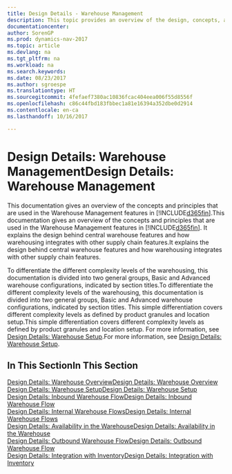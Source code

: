 ```yaml
---
title: Design Details - Warehouse Management
description: This topic provides an overview of the design, concepts, and principles behind the Warehouse Management features in [!INCLUDE[d365fin](includes/d365fin_md.md)].
documentationcenter: 
author: SorenGP
ms.prod: dynamics-nav-2017
ms.topic: article
ms.devlang: na
ms.tgt_pltfrm: na
ms.workload: na
ms.search.keywords: 
ms.date: 08/23/2017
ms.author: sgroespe
ms.translationtype: HT
ms.sourcegitcommit: 4fefaef7380ac10836fcac404eea006f55d8556f
ms.openlocfilehash: c86c44fbd183fbbec1a81e16394a352dbe0d2914
ms.contentlocale: en-ca
ms.lasthandoff: 10/16/2017

---
```

# <a name="design-details-warehouse-management"></a><span data-ttu-id="114b6-103">Design Details: Warehouse Management</span><span class="sxs-lookup"><span data-stu-id="114b6-103">Design Details: Warehouse Management</span></span>
<span data-ttu-id="114b6-104">This documentation gives an overview of the concepts and principles that are used in the Warehouse Management features in [!INCLUDE[d365fin](includes/d365fin_md.md)].</span><span class="sxs-lookup"><span data-stu-id="114b6-104">This documentation gives an overview of the concepts and principles that are used in the Warehouse Management features in [!INCLUDE[d365fin](includes/d365fin_md.md)].</span></span> <span data-ttu-id="114b6-105">It explains the design behind central warehouse features and how warehousing integrates with other supply chain features.</span><span class="sxs-lookup"><span data-stu-id="114b6-105">It explains the design behind central warehouse features and how warehousing integrates with other supply chain features.</span></span>  

<span data-ttu-id="114b6-106">To differentiate the different complexity levels of the warehousing, this documentation is divided into two general groups, Basic and Advanced warehouse configurations, indicated by section titles.</span><span class="sxs-lookup"><span data-stu-id="114b6-106">To differentiate the different complexity levels of the warehousing, this documentation is divided into two general groups, Basic and Advanced warehouse configurations, indicated by section titles.</span></span> <span data-ttu-id="114b6-107">This simple differentiation covers different complexity levels as defined by product granules and location setup.</span><span class="sxs-lookup"><span data-stu-id="114b6-107">This simple differentiation covers different complexity levels as defined by product granules and location setup.</span></span> <span data-ttu-id="114b6-108">For more information, see [Design Details: Warehouse Setup](design-details-warehouse-setup.md).</span><span class="sxs-lookup"><span data-stu-id="114b6-108">For more information, see [Design Details: Warehouse Setup](design-details-warehouse-setup.md).</span></span>  

## <a name="in-this-section"></a><span data-ttu-id="114b6-109">In This Section</span><span class="sxs-lookup"><span data-stu-id="114b6-109">In This Section</span></span>  
[<span data-ttu-id="114b6-110">Design Details: Warehouse Overview</span><span class="sxs-lookup"><span data-stu-id="114b6-110">Design Details: Warehouse Overview</span></span>](design-details-warehouse-overview.md)  
[<span data-ttu-id="114b6-111">Design Details: Warehouse Setup</span><span class="sxs-lookup"><span data-stu-id="114b6-111">Design Details: Warehouse Setup</span></span>](design-details-warehouse-setup.md)  
[<span data-ttu-id="114b6-112">Design Details: Inbound Warehouse Flow</span><span class="sxs-lookup"><span data-stu-id="114b6-112">Design Details: Inbound Warehouse Flow</span></span>](design-details-inbound-warehouse-flow.md)  
[<span data-ttu-id="114b6-113">Design Details: Internal Warehouse Flows</span><span class="sxs-lookup"><span data-stu-id="114b6-113">Design Details: Internal Warehouse Flows</span></span>](design-details-internal-warehouse-flows.md)  
[<span data-ttu-id="114b6-114">Design Details: Availability in the Warehouse</span><span class="sxs-lookup"><span data-stu-id="114b6-114">Design Details: Availability in the Warehouse</span></span>](design-details-availability-in-the-warehouse.md)  
[<span data-ttu-id="114b6-115">Design Details: Outbound Warehouse Flow</span><span class="sxs-lookup"><span data-stu-id="114b6-115">Design Details: Outbound Warehouse Flow</span></span>](design-details-outbound-warehouse-flow.md)  
[<span data-ttu-id="114b6-116">Design Details: Integration with Inventory</span><span class="sxs-lookup"><span data-stu-id="114b6-116">Design Details: Integration with Inventory</span></span>](design-details-integration-with-inventory.md)

